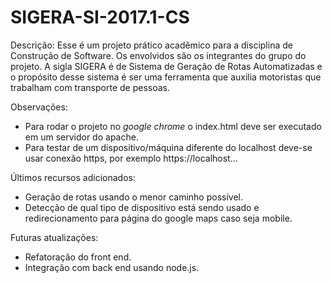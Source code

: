 # SIGERA-SI-2017.1-CS
Descrição:
Esse é um projeto prático acadêmico para a disciplina de Construção de Software. Os envolvidos são os integrantes do grupo do projeto. A sigla SIGERA é de Sistema de Geração de Rotas Automatizadas e o propósito desse sistema é ser uma ferramenta que auxilia motoristas que trabalham com transporte de pessoas.


Observações: 
- Para rodar o projeto no *google chrome* o index.html deve ser executado em um servidor do apache.
- Para testar de um dispositivo/máquina diferente do localhost deve-se usar conexão https, por exemplo https://localhost...


Últimos recursos adicionados:
- Geração de rotas usando o menor caminho possível.
- Detecção de qual tipo de dispositivo está sendo usado e redirecionamento para página do google maps caso seja mobile.

Futuras atualizações:
- Refatoração do front end.
- Integração com back end usando node.js.
